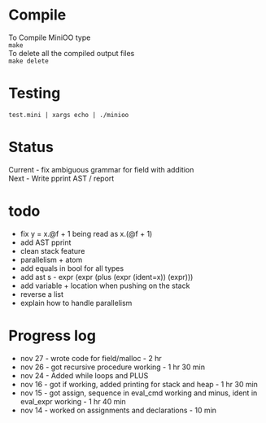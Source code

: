 # Compile
To Compile MiniOO type <br>
`make` <br>
To delete all the compiled output  files <br>
`make delete` <br>

# Testing
`test.mini | xargs echo | ./minioo`

# Status
Current - fix ambiguous grammar for field with addition <br>
Next -  Write pprint AST / report <br>

# todo
- fix y = x.@f + 1 being read as x.(@f + 1) 
- add AST pprint
- clean stack feature
- parallelism + atom 
- add equals in bool for all types 
- add ast s - expr (expr (plus (expr (ident=x)) (expr)))
- add variable + location when pushing on the stack
- reverse a list
- explain how to handle parallelism 

# Progress log
- nov 27 - wrote code for field/malloc - 2 hr
- nov 26 - got recursive procedure working - 1 hr 30 min
- nov 24 - Added while loops and PLUS
- nov 16 - got if working, added printing for stack and heap - 1 hr 30 min
- nov 15 - got assign, sequence in eval_cmd working and minus, ident in eval_expr working  - 1 hr 40 min
- nov 14 - worked on assignments and declarations - 10 min


